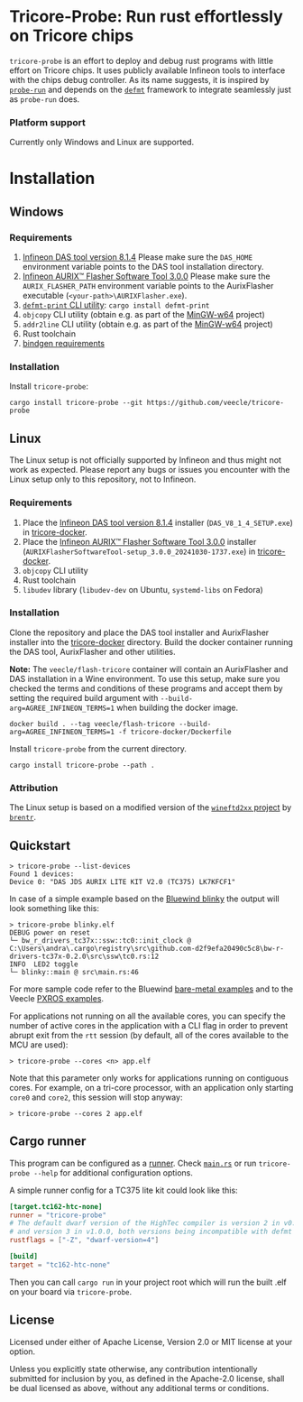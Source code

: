 # Tricore-Probe: Run rust effortlessly on Tricore chips

`tricore-probe` is an effort to deploy and debug rust programs with little effort
on Tricore chips. It uses publicly available Infineon tools to interface with the
chips debug controller. As its name suggests, it is inspired by [`probe-run`](https://crates.io/crates/probe-run) and depends 
on the [`defmt`](https://defmt.ferrous-systems.com/) framework to integrate seamlessly just as `probe-run` does.

### Platform support
Currently only Windows and Linux are supported.

# Installation

## Windows

### Requirements

1. [Infineon DAS tool version 8.1.4](https://www.infineon.com/cms/en/product/promopages/das/)
    Please make sure the `DAS_HOME` environment variable points to the DAS tool installation directory.
2. [Infineon AURIX™ Flasher Software Tool 3.0.0](https://softwaretools.infineon.com/tools/com.ifx.tb.tool.aurixflashersoftwaretool)
   Please make sure the `AURIX_FLASHER_PATH` environment variable points to the AurixFlasher executable (`<your-path>\AURIXFlasher.exe`).
3. [`defmt-print` CLI utility](https://crates.io/crates/defmt-print): `cargo install defmt-print`
4. `objcopy` CLI utility (obtain e.g. as part of the [MinGW-w64](https://www.mingw-w64.org/) project)
5. `addr2line` CLI utility (obtain e.g. as part of the [MinGW-w64](https://www.mingw-w64.org/) project)
6. Rust toolchain
7. [bindgen requirements](https://rust-lang.github.io/rust-bindgen/requirements.html) 

### Installation
Install `tricore-probe`:
```shell
cargo install tricore-probe --git https://github.com/veecle/tricore-probe
```

## Linux

The Linux setup is not officially supported by Infineon and thus might not work as expected.
Please report any bugs or issues you encounter with the Linux setup only to this repository, not to Infineon.

### Requirements

1. Place the [Infineon DAS tool version 8.1.4](https://www.infineon.com/cms/en/product/promopages/das/) installer (`DAS_V8_1_4_SETUP.exe`) in [tricore-docker](tricore-docker).
2. Place the [Infineon AURIX™ Flasher Software Tool 3.0.0](https://softwaretools.infineon.com/tools/com.ifx.tb.tool.aurixflashersoftwaretool) installer (`AURIXFlasherSoftwareTool-setup_3.0.0_20241030-1737.exe`) in [tricore-docker](tricore-docker).
3. `objcopy` CLI utility
4. Rust toolchain
5. `libudev` library (`libudev-dev` on Ubuntu, `systemd-libs` on Fedora)

### Installation
Clone the repository and place the DAS tool installer and AurixFlasher installer into the [tricore-docker](tricore-docker) directory.
Build the docker container running the DAS tool, AurixFlasher and other utilities.

**Note:**
The `veecle/flash-tricore` container will contain an AurixFlasher and DAS installation in a Wine environment.
To use this setup, make sure you checked the terms and conditions of these programs and accept them by setting the required build argument with `--build-arg=AGREE_INFINEON_TERMS=1` when building the docker image.

```shell
docker build . --tag veecle/flash-tricore --build-arg=AGREE_INFINEON_TERMS=1 -f tricore-docker/Dockerfile
```

Install `tricore-probe` from the current directory.
```shell
cargo install tricore-probe --path .
```

### Attribution

The Linux setup is based on a modified version of the [`wineftd2xx` project](https://github.com/brentr/wineftd2xx) by [`brentr`](https://github.com/brentr).

## Quickstart

```
> tricore-probe --list-devices
Found 1 devices:
Device 0: "DAS JDS AURIX LITE KIT V2.0 (TC375) LK7KFCF1"
```

In case of a simple example based on the [Bluewind blinky](https://github.com/bluewind-embedded-systems/bw-r-drivers-tc37x-examples/tree/main/blinky) the output will look something like this:

```
> tricore-probe blinky.elf
DEBUG power on reset
└─ bw_r_drivers_tc37x::ssw::tc0::init_clock @ C:\Users\andra\.cargo\registry\src\github.com-d2f9efa20490c5c8\bw-r-drivers-tc37x-0.2.0\src\ssw\tc0.rs:12
INFO  LED2 toggle
└─ blinky::main @ src\main.rs:46
```

For more sample code refer to the Bluewind [bare-metal examples](https://github.com/bluewind-embedded-systems/bw-r-drivers-tc37x-examples) and to the Veecle [PXROS examples](https://github.com/veecle/veecle-pxros/tree/main/examples).

For applications not running on all the available cores, you can specify the number of active cores in the application with a CLI flag in order to prevent abrupt exit from the `rtt` session (by default, all of the cores available to the MCU are used):
```
> tricore-probe --cores <n> app.elf 
```
Note that this parameter only works for applications running on contiguous cores. For example, on a tri-core processor, with an application only starting `core0` and `core2`, this session will stop anyway:
```
> tricore-probe --cores 2 app.elf 
```

## Cargo runner
This program can be configured as a [runner](https://doc.rust-lang.org/cargo/reference/config.html#targettriplerunner).
Check [`main.rs`](src/main.rs) or run `tricore-probe --help` for additional configuration options.

A simple runner config for a TC375 lite kit could look like this:

```toml
[target.tc162-htc-none]
runner = "tricore-probe"
# The default dwarf version of the HighTec compiler is version 2 in v0.2.0
# and version 3 in v1.0.0, both versions being incompatible with defmt location information.
rustflags = ["-Z", "dwarf-version=4"]

[build]
target = "tc162-htc-none"
```

Then you can call `cargo run` in your project root which will run the built .elf on your board via `tricore-probe`.

## License

Licensed under either of Apache License, Version 2.0 or MIT license at your option.

Unless you explicitly state otherwise, any contribution intentionally submitted for inclusion by you, as defined in the Apache-2.0 license, shall be dual licensed as above, without any additional terms or conditions.
